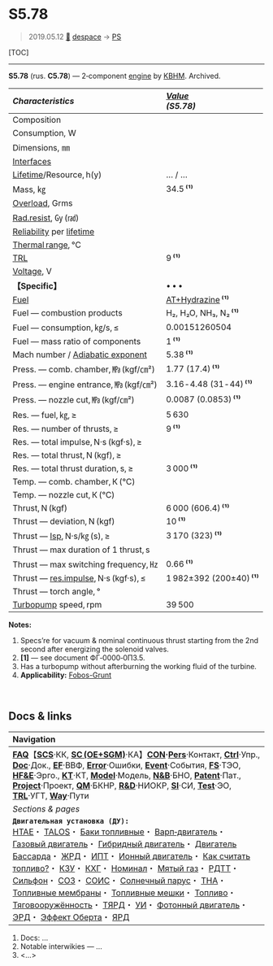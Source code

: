 # S5.78
> 2019.05.12 [🚀](../index/index.md) [despace](index.md) → [PS](ps.md)

[TOC]

---

**S5.78** (rus. **С5.78**) — 2‑component [engine](ps.md) by [KBHM](zz_kbhm.md). Archived.

|*Characteristics*|*[Value](si.md)<br> (S5.78)*|
|:--|:--|
|Composition| | |
|Consumption, W| |
|Dimensions, ㎜| |
|[Interfaces](interface.md)| |
|[Lifetime](lifetime.md)/Resource, h(y)|… / …|
|Mass, ㎏|34.5 **⁽¹⁾**|
|[Overload](vibration.md), Grms| |
|[Rad.resist](ion_rad.md), ㏉ (㎭)| |
|[Reliability](qm.md) per [lifetime](lifetime.md)| |
|[Thermal range](tcs.md), ℃| |
|[TRL](trl.md)|9 **⁽¹⁾**|
|[Voltage](voltage.md), V| |
|**【Specific】**|• • •|
|[Fuel](fuel.md)|[AT+Hydrazine](at_plus.md) **⁽¹⁾**|
|Fuel — combustion products|H₂, H₂O, NH₃, N₂ **⁽¹⁾**|
|Fuel — consumption, ㎏/s, ≤|0.00151260504|
|Fuel — mass ratio of components|1 **⁽¹⁾**|
|Mach number / [Adiabatic exponent](heat_cr.md)|5.38 **⁽¹⁾**|
|Press. — comb. chamber, ㎫ (kgf/㎝²)|1.77 (17.4) **⁽¹⁾**|
|Press. — engine entrance, ㎫ (kgf/㎝²)|3.16 ‑ 4.48 (31 ‑ 44) **⁽¹⁾**|
|Press. — nozzle cut, ㎫ (kgf/㎝²)|0.0087 (0.0853) **⁽¹⁾**|
|Res. — fuel, ㎏, ≥|5 630|
|Res. — number of thrusts, ≥|9 **⁽¹⁾**|
|Res. — total impulse, N·s (kgf·s), ≥| |
|Res. — total thrust, N (kgf), ≥| |
|Res. — total thrust duration, s, ≥|3 000 **⁽¹⁾**|
|Temp. — comb. chamber, К (℃)| |
|Temp. — nozzle cut, К (℃)| |
|Thrust, N (kgf)|6 000 (606.4) **⁽¹⁾**|
|Thrust — deviation, N (kgf)|10 **⁽¹⁾**|
|Thrust — [Isp](isp.md), N·s/㎏ (s), ≥|3 170 (323) **⁽¹⁾**|
|Thrust — max duration of 1 thrust, s| |
|Thrust — max switching frequency, ㎐|0.66 **⁽¹⁾**|
|Thrust — [res.impulse](ing.md), N·s (kgf·s), ≤|1 982±392 (200±40) **⁽¹⁾**|
|Thrust — torch angle, °| |
|[Turbopump](turbopump.md) speed, rpm|39 500|

**Notes:**

   1. Specs’re for vacuum & nominal continuous thrust starting from the 2nd second after energizing the solenoid valves.
   1. **[1]** — see document ФГ‑0000‑0ПЗ.5.
   1. Has a turbopump without afterburning the working fluid of the turbine. 
   1. **Applicability:** [Fobos-Grunt](фобос_грунт.md)



<p style="page-break-after:always"> </p>

## Docs & links
|Navigation|
|:--|
|**[FAQ](faq.md)**【**[SCS](scs.md)**·КК, **[SC (OE+SGM)](sc.md)**·КА】**[CON](contact.md)·[Pers](person.md)**·Контакт, **[Ctrl](control.md)**·Упр., **[Doc](doc.md)**·Док., **[EF](ef.md)**·ВВФ, **[Error](error.md)**·Ошибки, **[Event](event.md)**·События, **[FS](fs.md)**·ТЭО, **[HF&E](hfe.md)**·Эрго., **[KT](kt.md)**·КТ, **[Model](model.md)**·Модель, **[N&B](nnb.md)**·БНО, **[Patent](патент.md)**·Пат., **[Project](project.md)**·Проект, **[QM](qm.md)**·БКНР, **[R&D](rnd.md)**·НИОКР, **[SI](si.md)**·СИ, **[Test](test.md)**·ЭО, **[TRL](trl.md)**·УГТ, **[Way](way.md)**·Пути|
|*Sections & pages*|
|**`Двигательная установка (ДУ):`**<br> [HTAE](htae.md)・ [TALOS](talos.md)・ [Баки топливные](fuel_tank.md)・ [Варп‑двигатель](warp_drive.md)・ [Газовый двигатель](cgt.md)・ [Гибридный двигатель](гбрд.md)・ [Двигатель Бассарда](bussard_ramjet.md)・ [ЖРД](lpr.md)・ [ИПТ](ing.md)・ [Ионный двигатель](иод.md)・ [Как считать топливо?](si.md)・ [КЗУ](cinu.md)・ [КХГ](cgs.md)・ [Номинал](nominal.md)・ [Мятый газ](exhsteam.md)・ [РДТТ](spr.md)・ [Сильфон](сильфон.md)・ [СОЗ](соз.md)・ [СОИС](соис.md)・ [Солнечный парус](солнечный_парус.md)・ [ТНА](turbopump.md)・ [Топливные мембраны](топливные_мембраны.md)・ [Топливные мешки](топливные_мешки.md)・ [Топливо](fuel.md)・ [Тяговооружённость](ttwr.md)・ [ТЯРД](тярд.md)・ [УИ](isp.md)・ [Фотонный двигатель](фотонный_двигатель.md)・ [ЭРД](epsp.md)・ [Эффект Оберта](oberth_eff.md)・ [ЯРД](ntr.md)|

   1. Docs: …
   1. Notable interwikies — …
   1. <…>
